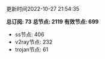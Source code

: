 更新时间2022-10-27 21:54:35

**总订阅: 73**
**总节点: 2119**
**有效节点: 699**
- ss节点: 406
- v2ray节点: 232
- trojan节点: 61
